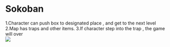 # Sokoban
1.Character can push box to designated place , and get to the next level
2.Map has traps and other items.
3.If character step into the trap , the game will over   
[![](http://img.youtube.com/vi/PAI9w6OW3SQ/0.jpg)](http://www.youtube.com/watch?v=PAI9w6OW3SQ "Sokoban")
